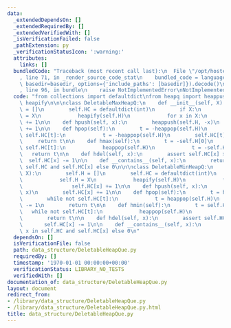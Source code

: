 ```yaml
---
data:
  _extendedDependsOn: []
  _extendedRequiredBy: []
  _extendedVerifiedWith: []
  _isVerificationFailed: false
  _pathExtension: py
  _verificationStatusIcon: ':warning:'
  attributes:
    links: []
  bundledCode: "Traceback (most recent call last):\n  File \"/opt/hostedtoolcache/PyPy/3.7.13/x64/site-packages/onlinejudge_verify/documentation/build.py\"\
    , line 71, in _render_source_code_stat\n    bundled_code = language.bundle(stat.path,\
    \ basedir=basedir, options={'include_paths': [basedir]}).decode()\n  File \"/opt/hostedtoolcache/PyPy/3.7.13/x64/site-packages/onlinejudge_verify/languages/python.py\"\
    , line 96, in bundle\n    raise NotImplementedError\nNotImplementedError\n"
  code: "from collections import defaultdict\nfrom heapq import heappush, heappop,\
    \ heapify\n\n\nclass DeletableMaxHeapQ:\n    def __init__(self, X):\n        self.H\
    \ = []\n        self.HC = defaultdict(int)\n        if X:\n            self.H\
    \ = X\n            heapify(self.H)\n            for x in X:\n                self.HC[x]\
    \ += 1\n\n    def hpush(self, x):\n        heappush(self.H, -x)\n        self.HC[x]\
    \ += 1\n\n    def hpop(self):\n        t = -heappop(self.H)\n        while not\
    \ self.HC[t]:\n            t = -heappop(self.H)\n        self.HC[t] -= 1\n   \
    \     return t\n\n    def hmax(self):\n        t = -self.H[0]\n        while not\
    \ self.HC[t]:\n            heappop(self.H)\n            t = -self.H[0]\n     \
    \   return t\n\n    def hdel(self, x):\n        assert self.HC[x] > 0\n      \
    \  self.HC[x] -= 1\n\n    def __contains__(self, x):\n        return 1 if x in\
    \ self.HC and self.HC[x] else 0\n\n\nclass DeletableMinHeapQ:\n    def __init__(self,\
    \ X):\n        self.H = []\n        self.HC = defaultdict(int)\n        if X:\n\
    \            self.H = X\n            heapify(self.H)\n            for x in X:\n\
    \                self.HC[x] += 1\n\n    def hpush(self, x):\n        heappush(self.H,\
    \ x)\n        self.HC[x] += 1\n\n    def hpop(self):\n        t = heappop(self.H)\n\
    \        while not self.HC[t]:\n            t = heappop(self.H)\n        self.HC[t]\
    \ -= 1\n        return t\n\n    def hmin(self):\n        t = self.H[0]\n     \
    \   while not self.HC[t]:\n            heappop(self.H)\n            t = self.H[0]\n\
    \        return t\n\n    def hdel(self, x):\n        assert self.HC[x] > 0\n \
    \       self.HC[x] -= 1\n\n    def __contains__(self, x):\n        return 1 if\
    \ x in self.HC and self.HC[x] else 0\n"
  dependsOn: []
  isVerificationFile: false
  path: data_structure/DeletableHeapQue.py
  requiredBy: []
  timestamp: '1970-01-01 00:00:00+00:00'
  verificationStatus: LIBRARY_NO_TESTS
  verifiedWith: []
documentation_of: data_structure/DeletableHeapQue.py
layout: document
redirect_from:
- /library/data_structure/DeletableHeapQue.py
- /library/data_structure/DeletableHeapQue.py.html
title: data_structure/DeletableHeapQue.py
---
```


